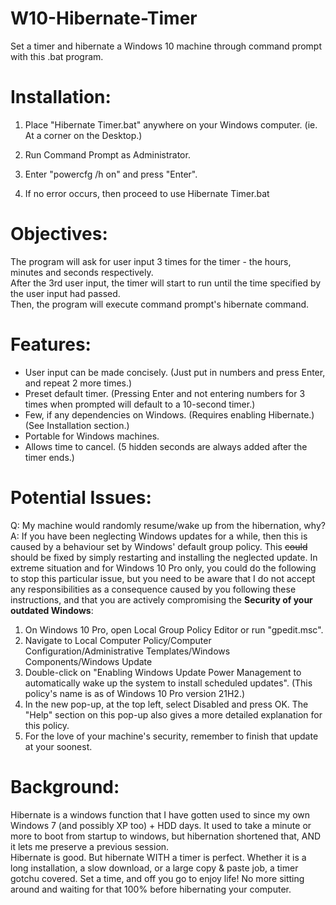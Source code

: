 # W10-Hibernate-Timer
Set a timer and hibernate a Windows 10 machine through command prompt with this .bat program.

# Installation:
1. Place "Hibernate Timer.bat" anywhere on your Windows computer. (ie. At a corner on the Desktop.)

2. Run Command Prompt as Administrator.

3. Enter "powercfg /h on" and press "Enter".

4. If no error occurs, then proceed to use Hibernate Timer.bat

# Objectives:
The program will ask for user input 3 times for the timer - the hours, minutes and seconds respectively.  
After the 3rd user input, the timer will start to run until the time specified by the user input had passed.  
Then, the program will execute command prompt's hibernate command.

# Features:
* User input can be made concisely.     (Just put in numbers and press Enter, and repeat 2 more times.)
* Preset default timer.                 (Pressing Enter and not entering numbers for 3 times when prompted will default to a 10-second timer.)
* Few, if any dependencies on Windows.  (Requires enabling Hibernate.) (See Installation section.)
* Portable for Windows machines.
* Allows time to cancel.                (5 hidden seconds are always added after the timer ends.)

# Potential Issues:
Q: My machine would randomly resume/wake up from the hibernation, why?  
A: If you have been neglecting Windows updates for a while, then this is caused by a behaviour set by Windows' default group policy. This ~~could~~ should be fixed by simply restarting and installing the neglected update. In extreme situation and for Windows 10 Pro only, you could do the following to stop this particular issue, but you need to be aware that I do not accept any responsibilities as a consequence caused by you following these instructions, and that you are actively compromising the **Security of your outdated Windows**:  
1. On Windows 10 Pro, open Local Group Policy Editor or run "gpedit.msc".
2. Navigate to Local Computer Policy/Computer Configuration/Administrative Templates/Windows Components/Windows Update
3. Double-click on "Enabling Windows Update Power Management to automatically wake up the system to install scheduled updates". (This policy's name is as of Windows 10 Pro version 21H2.) 
4. In the new pop-up, at the top left, select Disabled and press OK. The "Help" section on this pop-up also gives a more detailed explanation for this policy.
5. For the love of your machine's security, remember to finish that update at your soonest.


# Background:
Hibernate is a windows function that I have gotten used to since my own Windows 7 (and possibly XP too) + HDD days. It used to take a minute or more to boot from startup to windows, but hibernation shortened that, AND it lets me preserve a previous session.  
Hibernate is good. But hibernate WITH a timer is perfect. Whether it is a long installation, a slow download, or a large copy & paste job, a timer gotchu covered. Set a time, and off you go to enjoy life! No more sitting around and waiting for that 100% before hibernating your computer.
